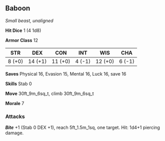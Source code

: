 ## Baboon

*Small beast, unaligned*

**Hit Dice** 1 (4 1d8)

**Armor Class** 12

| STR     | DEX     | CON     | INT     | WIS     | CHA     |
|---------|---------|---------|---------|---------|---------|
|  8 (+0) | 14 (+1) | 11 (+0) |  4 (-1) | 12 (+0) |  6 (-1) |

**Saves** Physical 16, Evasion 15, Mental 16, Luck 16, save 16

**Skills** Stab 0

**Move** 30ft\_9m\_6sq\_t, climb 30ft\_9m\_6sq\_t

**Morale** 7

### Attacks

***Bite*** +1 (Stab 0 DEX +1), reach 5ft\_1.5m\_1sq, one target. Hit: 1d4+1 piercing damage.


